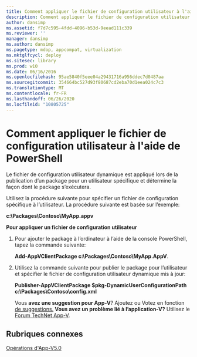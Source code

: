 ```yaml
---
title: Comment appliquer le fichier de configuration utilisateur à l'aide de PowerShell
description: Comment appliquer le fichier de configuration utilisateur à l'aide de PowerShell
author: dansimp
ms.assetid: f7d7c595-4fdd-4096-b53d-9eead111c339
ms.reviewer: ''
manager: dansimp
ms.author: dansimp
ms.pagetype: mdop, appcompat, virtualization
ms.mktglfcycl: deploy
ms.sitesec: library
ms.prod: w10
ms.date: 06/16/2016
ms.openlocfilehash: 95ae5840f5eee04a29431716a956ddec7d0487aa
ms.sourcegitcommit: 354664bc527d93f80687cd2eba70d1eea024c7c3
ms.translationtype: MT
ms.contentlocale: fr-FR
ms.lasthandoff: 06/26/2020
ms.locfileid: "10805725"
---
```

# Comment appliquer le fichier de configuration utilisateur à l'aide de PowerShell


Le fichier de configuration utilisateur dynamique est appliqué lors de la publication d’un package pour un utilisateur spécifique et détermine la façon dont le package s’exécutera.

Utilisez la procédure suivante pour spécifier un fichier de configuration spécifique à l’utilisateur. La procédure suivante est basée sur l’exemple:

**c:\\Packages\\Contoso\\MyApp.appv**

**Pour appliquer un fichier de configuration utilisateur**

1.  Pour ajouter le package à l’ordinateur à l’aide de la console PowerShell, tapez la commande suivante:

    **Add-AppVClientPackage c:\\Packages\\Contoso\\MyApp.AppV**.

2.  Utilisez la commande suivante pour publier le package pour l’utilisateur et spécifier le fichier de configuration utilisateur dynamique mis à jour:

    **Publisher-AppVClientPackage $pkg-DynamicUserConfigurationPath c:\\Packages\\Contoso\\config.xml**

    Vous **avez une suggestion pour App-V**? Ajoutez ou Votez en fonction [de suggestions.](http://appv.uservoice.com/forums/280448-microsoft-application-virtualization) **Vous avez un problème lié à l’application-V?** Utilisez le [Forum TechNet App-V](https://social.technet.microsoft.com/Forums/home?forum=mdopappv).

## Rubriques connexes


[Opérations d'App-V5.0](operations-for-app-v-50.md)

 

 





